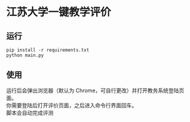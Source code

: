 # 江苏大学一键教学评价
## 运行
```shell
pip install -r requirements.txt
python main.py
```

## 使用
运行后会弹出浏览器（默认为 Chrome，可自行更改）并打开教务系统登陆页面。\
你需要登陆后打开评价页面，之后进入命令行界面回车。\
脚本会自动完成评测
